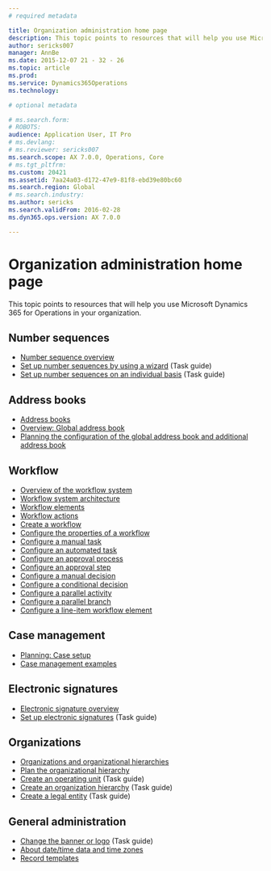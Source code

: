 ```yaml
---
# required metadata

title: Organization administration home page
description: This topic points to resources that will help you use Microsoft Dynamics 365 for Operations in your organization.
author: sericks007
manager: AnnBe
ms.date: 2015-12-07 21 - 32 - 26
ms.topic: article
ms.prod: 
ms.service: Dynamics365Operations
ms.technology: 

# optional metadata

# ms.search.form: 
# ROBOTS: 
audience: Application User, IT Pro
# ms.devlang: 
# ms.reviewer: sericks007
ms.search.scope: AX 7.0.0, Operations, Core
# ms.tgt_pltfrm: 
ms.custom: 20421
ms.assetid: 7aa24a03-d172-47e9-81f8-ebd39e80bc60
ms.search.region: Global
# ms.search.industry: 
ms.author: sericks
ms.search.validFrom: 2016-02-28
ms.dyn365.ops.version: AX 7.0.0

---
```


# Organization administration home page

This topic points to resources that will help you use Microsoft Dynamics 365 for Operations in your organization.

Number sequences
----------------

-   [Number sequence overview](number-sequence-overview.md)
-   [Set up number sequences by using a wizard](http://ax.help.dynamics.com/en/wiki/set-up-number-sequences-by-using-a-wizard/) (Task guide)
-   [Set up number sequences on an individual basis](http://ax.help.dynamics.com/en/wiki/set-up-number-sequences-on-an-individual-basis/) (Task guide)

## Address books
-   [Address books](qa-address-books.md)
-   [Overview: Global address book](overview-global-address-book.md)
-   [Planning the configuration of the global address book and additional address book](plan-configuration-global-address-book-additional-address-books.md)

## Workflow
-   [Overview of the workflow system](overview-workflow-system.md)
-   [Workflow system architecture](workflow-system-architecture.md)
-   [Workflow elements](workflow-elements.md)
-   [Workflow actions](workflow-actions.md)
-   [Create a workflow](create-workflow.md)
-   [Configure the properties of a workflow](configure-workflow-properties.md)
-   [Configure a manual task](configure-manual-task-workflow.md)
-   [Configure an automated task](configure-automated-task-workflow.md)
-   [Configure an approval process](configure-approval-process-workflow.md)
-   [Configure an approval step](configure-approval-step-workflow.md)
-   [Configure a manual decision](configure-manual-decision-workflow.md)
-   [Configure a conditional decision](configure-conditional-decision-workflow.md)
-   [Configure a parallel activity](configure-parallel-activity-workflow.md)
-   [Configure a parallel branch](configure-parallel-branch-workflow.md)
-   [Configure a line-item workflow element](configure-line-item-workflow.md)

## Case management
-   [Planning: Case setup](plan-case-management.md)
-   [Case management examples](cases.md)

## Electronic signatures
-   [Electronic signature overview](electronic-signature-overview.md)
-   [Set up electronic signatures](http://ax.help.dynamics.com/en/wiki/set-up-electronic-signatures/) (Task guide)

## Organizations
-   [Organizations and organizational hierarchies](organizations-organizational-hierarchies.md)
-   [Plan the organizational hierarchy](plan-organizational-hierarchy.md)
-   [Create an operating unit](http://ax.help.dynamics.com/en/wiki/create-an-operating-unit/) (Task guide)
-   [Create an organization hierarchy](http://ax.help.dynamics.com/en/wiki/create-an-organization-hierarchy/) (Task guide)
-   [Create a legal entity](http://ax.help.dynamics.com/en/wiki/create-a-legal-entity/) (Task guide)

## General administration
-   [Change the banner or logo](http://ax.help.dynamics.com/en/wiki/change-the-banner-or-logo/) (Task guide)
-   [About date/time data and time zones](date-time-zones.md)
-   [Record templates](record-templates.md)




